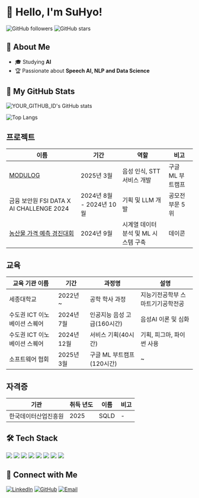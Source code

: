 
<!--
**KimSooHyo/KimSooHyo** is a ✨ _special_ ✨ repository because its `README.md` (this file) appears on your GitHub profile.

Here are some ideas to get you started:

- 🔭 I’m currently working on ...
- 🌱 I’m currently learning ...
- 👯 I’m looking to collaborate on ...
- 🤔 I’m looking for help with ...
- 💬 Ask me about ...
- 📫 How to reach me: ...
- 😄 Pronouns: ...
- ⚡ Fun fact: ...
-->

# 👋 Hello, I'm SuHyo!

![GitHub followers](https://img.shields.io/github/followers/KimSooHyo?style=social)
![GitHub stars](https://img.shields.io/github/stars/KimSooHyo?style=social)

## 🚀 About Me
- 🎓 Studying **AI**
- 🏆 Passionate about **Speech AI, NLP and Data Science**

<!--
이 부분은 주석 처리되어 보이지 않습니다.
- 🌱 Currently learning **Reinforcement Learning & Generative AI**
- 💡 Interested in **Building AI models & Open Source Contributions**
-->


## 📌 My GitHub Stats
![YOUR_GITHUB_ID's GitHub stats](https://github-readme-stats.vercel.app/api?username=KimSooHyo&show_icons=true&theme=skyblue)

![Top Langs](https://github-readme-stats.vercel.app/api/top-langs/?username=KimSooHyo&layout=compact&theme=merko&title_color=navy&bg_color=white)


## 프로젝트
 
 | 이름    | 기간          | 역할             | 비고                 |
 |---------------|--------------------|--------------------|-----------------------------|
 | [MODULOG](https://github.com/KimSooHyo/MODULOG.git)  | 2025년 3월 | 음성 인식, STT 서비스 개발  | 구글 ML 부트캠프  |
 | 금융 보안원 FSI DATA X AI CHALLENGE 2024 | 2024년 8월 - 2024년 10월 | 기획 및 LLM 개발 | 공모전 부문 5위 |
 | [농산물 가격 예측 경진대회](https://github.com/KimSooHyo/Price-Prediction-Competition.git) | 2024년 9월 | 시계열 데이터 분석 및 ML 시스템 구축 | 데이콘 |
 
 ## 교육
 
 | 교육 기관 이름 | 기간 | 과정명                   | 설명                   |
 |----------------|-----------|--------------------------|------------------------|
 | 세종대학교     | 2022년 ~   | 공학 학사 과정 | 지능기전공학부 스마트기기공학전공 |
 |  수도권 ICT 이노베이션 스퀘어  | 2024년 7월    | 인공지능 음성 고급(160시간)      | 음성AI 이론 및 심화  |
 | 수도권 ICT 이노베이션 스퀘어 | 2024년 12월 | 서비스 기획(40시간) | 기획, 피그마, 파이썬 사용 |
 | 소프트웨어 협회 | 2025년 3월 | 구글 ML 부트캠프(120시간) | ~ |

## 자격증
 | 기관          | 취득 년도     | 이름                   | 비고                   |
 |----------------|-----------|--------------------------|------------------------|
 | 한국데이터산업진흥원| 2025 | SQLD | - |

<!--
 ## 경험
 | 기관          | 기간      | 활동                   | 비고                   |
 |----------------|-----------|--------------------------|------------------------|
 | perpic.ai | 2023년  |서포터즈 1기 | 생성형 ai를 통한 이미지 제작 및 피드백 활동 |
 | 인디펍 | 2025년  | 서포터즈 51기 |  독립출판물 서평 작성 및 독립출판 마케팅 콘텐츠 제작 |

-->

## 🛠️ Tech Stack
<p align="left">
  <img src="https://img.shields.io/badge/Python-3776AB?style=for-the-badge&logo=python&logoColor=white"/>
  <img src="https://img.shields.io/badge/PyTorch-EE4C2C?style=for-the-badge&logo=pytorch&logoColor=white"/>
  <img src="https://img.shields.io/badge/TensorFlow-FF6F00?style=for-the-badge&logo=tensorflow&logoColor=white"/>
  <img src="https://img.shields.io/badge/C-A8B9CC?style=flat-square&logo=C&logoColor=white"/>
  <img src="https://img.shields.io/badge/GitHub-181717?style=for-the-badge&logo=github&logoColor=white"/>
  <img src="https://img.shields.io/badge/Google Colab-F9AB00?style=flat-square&logo=Google Colab&logoColor=white"/>
  <img src="https://img.shields.io/badge/Visual Studio-5C2D91?style=flat-square&logo=Visual Studio&logoColor=white"/>
  <img src="https://img.shields.io/badge/Visual Studio Code-007ACC?style=flat-square&logo=Visual Studio Code&logoColor=white"/>
</p>

## 🔗 Connect with Me
[![LinkedIn](https://img.shields.io/badge/LinkedIn-0077B5?style=for-the-badge&logo=linkedin&logoColor=white)](https://www.linkedin.com/in/su_hyo_kim)
[![GitHub](https://img.shields.io/badge/GitHub-181717?style=for-the-badge&logo=github&logoColor=white)](https://github.com/KimSooHyo)
[![Email](https://img.shields.io/badge/Email-D14836?style=for-the-badge&logo=gmail&logoColor=white)](mailto:soohyo0531@gmail.com)

